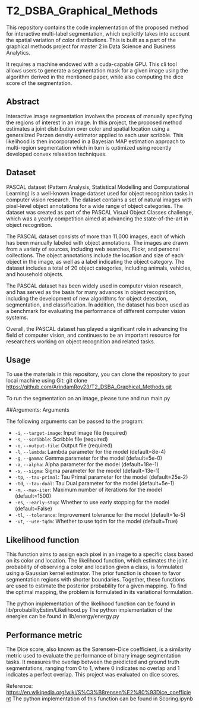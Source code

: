 # T2_DSBA_Graphical_Methods

This repository contains the code implementation of the proposed method for interactive multi-label segmentation, which explicitly takes into account the spatial variation of color distributions. This is built as a part of the graphical methods project for master 2 in Data Science and Business Analytics. 

It requires a machine endowed with a cuda-capable GPU. This cli tool allows users to generate a segmentation mask for a given image using the algorithm derived in the mentioned paper, while also computing the dice score of the segmentation.

## Abstract
Interactive image segmentation involves the process of manually specifying the regions of interest in an image. In this project, the proposed method estimates a joint distribution over color and spatial location using a generalized Parzen density estimator applied to each user scribble. This likelihood is then incorporated in a Bayesian MAP estimation approach to multi-region segmentation which in turn is optimized using recently developed convex relaxation techniques.


## Dataset
PASCAL dataset (Pattern Analysis, Statistical Modelling and Computational Learning) is a well-known image dataset used for object recognition tasks in computer vision research. The dataset contains a set of natural images with pixel-level object annotations for a wide range of object categories. The dataset was created as part of the PASCAL Visual Object Classes challenge, which was a yearly competition aimed at advancing the state-of-the-art in object recognition.

The PASCAL dataset consists of more than 11,000 images, each of which has been manually labeled with object annotations. The images are drawn from a variety of sources, including web searches, Flickr, and personal collections. The object annotations include the location and size of each object in the image, as well as a label indicating the object category. The dataset includes a total of 20 object categories, including animals, vehicles, and household objects.

The PASCAL dataset has been widely used in computer vision research, and has served as the basis for many advances in object recognition, including the development of new algorithms for object detection, segmentation, and classification. In addition, the dataset has been used as a benchmark for evaluating the performance of different computer vision systems.

Overall, the PASCAL dataset has played a significant role in advancing the field of computer vision, and continues to be an important resource for researchers working on object recognition and related tasks.

## Usage
To use the materials in this repository, you can clone the repository to your local machine using Git:
git clone https://github.com/ArindamRoy23/T2_DSBA_Graphical_Methods.git

To run the segmentation on an image, please tune and run main.py


##Arguments: 
Arguments

The following arguments can be passed to the program:

*    ```-i```, ```--target-image```: Input image file (required)
*    ```-s```, ```--scribble```: Scribble file (required)
*    ```-o```, ```--output-file```: Output file (required)
*    ```-l```, ```--lambda```: Lambda parameter for the model (default=8e-4)
*    ```-g```, ```--gamma```: Gamma parameter for the model (default=5e-0)
*    ```-a```, ```--alpha```: Alpha parameter for the model (default=18e-1)
*    ```-s```, ```--sigma```: Sigma parameter for the model (default=13e-1)
*    ```-tp```, ```--tau-primal```: Tau Primal parameter for the model (default=25e-2)
*    ```-td```, ```--tau-dual```: Tau Dual parameter for the model (default=5e-1)
*    ```-m```, ```--max-iter```: Maximum number of iterations for the model (default=1500)
*    ```-es```, ```--early-stop```: Whether to use early stopping for the model (default=False)
*    ```-tl```, ```--tolerance```: Improvement tolerance for the model (default=1e-5)
*    ```-ut```, ```--use-tqdm```: Whether to use tqdm for the model (default=True)


## Likelihood function 
This function aims to assign each pixel in an image to a specific class based on its color and location. The likelihood function, which estimates the joint probability of observing a color and location given a class, is formulated using a Gaussian kernel estimator. The prior function is chosen to favor segmentation regions with shorter boundaries. Together, these functions are used to estimate the posterior probability for a given mapping. To find the optimal mapping, the problem is formulated in its variational formulation. 

The python implementation of the likelihood function can be found in lib/probabilityEstim/Likelihood.py
The python implementation of the energies can be found in lib/energy/energy.py

## Performance metric 
The Dice score, also known as the Sørensen–Dice coefficient, is a similarity metric used to evaluate the performance of binary image segmentation tasks. It measures the overlap between the predicted and ground truth segmentations, ranging from 0 to 1, where 0 indicates no overlap and 1 indicates a perfect overlap. This project was evaluated on dice scores. 

Reference: https://en.wikipedia.org/wiki/S%C3%B8rensen%E2%80%93Dice_coefficient
The python implementation of this function can be found in Scoring.ipynb




